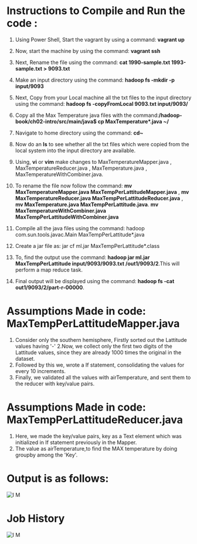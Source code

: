 # Instructions to Compile and Run the code :

1. Using Power Shell, Start the vagrant by using a command: **vagrant up**
2. Now, start the machine by using the command: **vagrant ssh**
3. Next, Rename the file using the command: **cat 1990-sample.txt 1993-sample.txt  > 9093.txt**
4. Make an input directory using the command: **hadoop fs -mkdir -p input/9093**
5. Next, Copy from your Local machine all the txt files to the input directory using the command: **hadoop fs -copyFromLocal 9093.txt input/9093/**
6. Copy all the Max Temperature java files with the command:**/hadoop-book/ch02-intro/src/main/java$ cp MaxTemperature*.java ~/**
7. Navigate to home directory using the command: **cd~**
8. Now do an **ls** to see whether all the txt files which were copied from the local system into the input directory are available. 
9. Using, **vi** or **vim** make changes to MaxTemperatureMapper.java , MaxTemperatureReducer.java , MaxTemperature.java , MaxTemperatureWithCombiner.java.
10. To rename the file now follow the command: **mv MaxTemperatureMapper.java MaxTempPerLattitudeMapper.java** ,
                                               **mv MaxTemperatureReducer.java MaxTempPerLattitudeReducer.java** ,
                                               **mv MaxTemperature.java MaxTempPerLattitude.java**.
                                               **mv MaxTemperatureWithCombiner.java MaxTempPerLattitudeWithCombiner.java**
                                               
                                               
11. Compile all the java files using the command: hadoop com.sun.tools.javac.Main MaxTempPerLattitude*.java
12. Create a jar file as: jar cf ml.jar MaxTempPerLattitude*.class
13. To, find the output use the command: **hadoop jar ml.jar MaxTempPerLattitude input/9093/9093.txt /out1/9093/2**.This will perform a map reduce task. 
14. Final output will be displayed using the command: **hadoop fs -cat out1/9093/2/part-r-00000**.


# Assumptions Made in code: MaxTempPerLattitudeMapper.java
1. Consider only the southern hemisphere, Firstly sorted out the Lattitude values having '-'
2.Now, we collect only the first two digits of the Lattitude values, since they are already 1000 times the original in the dataset.
3. Followed by this we, wrote a If statement, consolidating the values for every 10 increments.
4. Finally, we validated all the values with airTemperature, and sent them to the reducer with key/value pairs.

# Assumptions Made in code: MaxTempPerLattitudeReducer.java
1. Here, we made the key/value pairs, key as a Text element which was initialized in If statement previously in the Mapper.
2. The value as airTemperature,to find the MAX temperature by doing groupby among the 'Key'.

# Output is as follows:
![I M](https://github.com/illinoistech-itm/imagotra/blob/master/ITMD-521/Week-05/item-four/item-4.1.JPG)

# Job History 
![I M](https://github.com/illinoistech-itm/imagotra/blob/master/ITMD-521/Week-05/item-four/jb.JPG)
